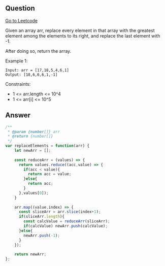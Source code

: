 ## Question

[Go to Leetcode]('https://leetcode.com/problems/replace-elements-with-greatest-element-on-right-side')

Given an array arr, replace every element in that array with the greatest element among the elements to its right, and replace the last element with -1.

After doing so, return the array.

Example 1:
```
Input: arr = [17,18,5,4,6,1]
Output: [18,6,6,6,1,-1]
```

Constraints:
- 1 <= arr.length <= 10^4
- 1 <= arr[i] <= 10^5

## Answer

```js
/**
 * @param {number[]} arr
 * @return {number[]}
 */
var replaceElements = function(arr) {
    let newArr = [];
  
    const reduceArr = (values) => {
      return values.reduce((acc,value) => {
        if(acc < value){
          return acc = value;
        }else{
          return acc;
        }
      },values[0]);
    }
    
    arr.map((value,index) => {
      const sliceArr = arr.slice(index+1);
      if(sliceArr.length){
        const calcValue = reduceArr(sliceArr);  
        if(calcValue) newArr.push(calcValue);
      }else{
        newArr.push(-1);  
      }    
    });
  
    return newArr;
};
```